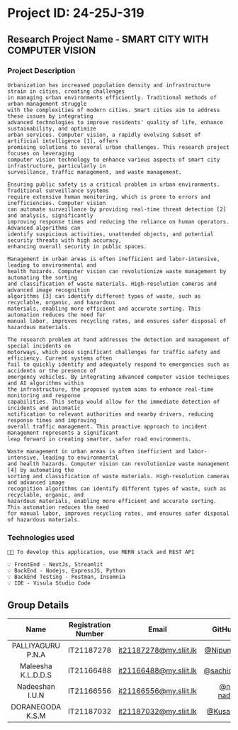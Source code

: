 
# Project ID: 24-25J-319
## Research Project Name - SMART CITY WITH COMPUTER VISION
### Project Description

```
Urbanization has increased population density and infrastructure strain in cities, creating challenges 
in managing urban environments efficiently. Traditional methods of urban management struggle 
with the complexities of modern cities. Smart cities aim to address these issues by integrating 
advanced technologies to improve residents' quality of life, enhance sustainability, and optimize 
urban services. Computer vision, a rapidly evolving subset of artificial intelligence [1], offers 
promising solutions to several urban challenges. This research project focuses on leveraging 
computer vision technology to enhance various aspects of smart city infrastructure, particularly in 
surveillance, traffic management, and waste management.

Ensuring public safety is a critical problem in urban environments. Traditional surveillance systems 
require extensive human monitoring, which is prone to errors and inefficiencies. Computer vision 
can automate surveillance by providing real-time threat detection [2] and analysis, significantly 
improving response times and reducing the reliance on human operators. Advanced algorithms can 
identify suspicious activities, unattended objects, and potential security threats with high accuracy, 
enhancing overall security in public spaces.

Management in urban areas is often inefficient and labor-intensive, leading to environmental and 
health hazards. Computer vision can revolutionize waste management by automating the sorting 
and classification of waste materials. High-resolution cameras and advanced image recognition 
algorithms [3] can identify different types of waste, such as recyclable, organic, and hazardous 
materials, enabling more efficient and accurate sorting. This automation reduces the need for 
manual labor, improves recycling rates, and ensures safer disposal of hazardous materials.

The research problem at hand addresses the detection and management of special incidents on 
motorways, which pose significant challenges for traffic safety and efficiency. Current systems often 
fail to quickly identify and adequately respond to emergencies such as accidents or the presence of 
emergency vehicles. By integrating advanced computer vision techniques and AI algorithms within 
the infrastructure, the proposed system aims to enhance real-time monitoring and response 
capabilities. This setup would allow for the immediate detection of incidents and automatic 
notification to relevant authorities and nearby drivers, reducing response times and improving 
overall traffic management. This proactive approach to incident management represents a significant 
leap forward in creating smarter, safer road environments.
 
Waste management in urban areas is often inefficient and labor-intensive, leading to environmental 
and health hazards. Computer vision can revolutionize waste management [4] by automating the 
sorting and classification of waste materials. High-resolution cameras and advanced image 
recognition algorithms can identify different types of waste, such as recyclable, organic, and 
hazardous materials, enabling more efficient and accurate sorting. This automation reduces the need 
for manual labor, improves recycling rates, and ensures safer disposal of hazardous materials.

```
### Technologies used

```
🧑‍💻 To develop this application, use MERN stack and REST API

💡 FrontEnd - NextJs, Streamlit
💡 BackEnd - Nodejs, ExpressJS, Python
💡 BackEnd Testing - Postman, Insomnia
💡 IDE - Visula Studio Code
```
## Group Details

| Name | Registration Number | Email | GitHub Profile | Status| 
|:--------:|:--------:|:--------:|:--------:|:--------:|
| PALLIYAGURU P.N.A | IT21187278 | it21187278@my.sliit.lk | [@NipunPalliyaguru](https://github.com/NipunPalliyaguru) | ⭐Leader |
| Maleesha K.L.D.D.S | IT21166488 | it21166488@my.sliit.lk | [@sachidumaleesha](https://github.com/sachidumaleesha) | 👨‍💻Member |
| Nadeeshan I.U.N | IT21166556 | it21166556@my.sliit.lk | [@nipuna-nadeeshan](https://github.com/nipuna-nadeeshan) | 👨‍💻Member |
| DORANEGODA K.S.M | IT21187032 | it21187032@my.sliit.lk | [@Kusal Sudheera](https://github.com/it21187032) | 👨‍💻Member |